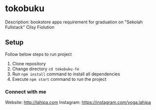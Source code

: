 # tokobuku

Description: bookstore apps requirement for graduation on "Sekolah Fullstack" Cilsy Fiolution

## Setup

Follow below steps to run project

1. Clone repository
2. Change directory `cd tokobuku-fe`
3. Run `npm install` command to install all dependencies
4. Execute `npm start` command to run the project

### Connect with me

Website: http://lahipa.com
Instagram: https://instagram.com/yoga.lahipa
